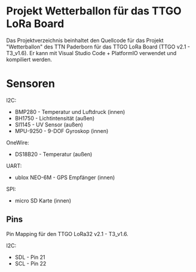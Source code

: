 # Projekt Wetterballon für das TTGO LoRa Board

Das Projektverzeichnis beinhaltet den Quellcode für das Projekt "Wetterballon" des TTN Paderborn für das TTGO LoRa Board (TTGO v2.1 - T3_v1.6). Er kann mit Visual Studio Code + PlatformIO verwendet und kompiliert werden.

# Sensoren

I2C:
 * BMP280 - Temperatur und Luftdruck (innen)
 * BH1750 - Lichtintensität (außen)
 * SI1145 - UV Sensor (außen)
 * MPU-9250 - 9-DOF Gyroskop (innen)
 
OneWire:
 * DS18B20 - Temperatur (außen)

UART:
 * ublox NEO-6M - GPS Empfänger (innen)

SPI:
 * micro SD Karte (innen)

## Pins

Pin Mapping für den TTGO LoRa32 v2.1 - T3_v1.6.

I2C:
 * SDL - Pin 21
 * SCL - Pin 22
